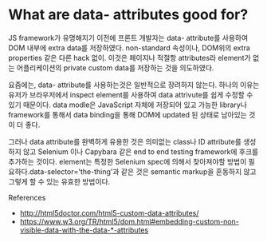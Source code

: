 # What are data- attributes good for?
JS framework가 유명해지기 이전에 프론트 개발자는 data- attribute를 사용하여 DOM 내부에 extra data를 저장하였다. non-standard 속성이나, DOM위의 extra properties 같은 다른 hack 없이. 이것은 페이지나 적절항 attributes라 element가 없는 어플리케이션의 private custom data를 저장하는 것을 의도하였다. 

요즘에는, data- attribute를 사용하는것은 일반적으로 장려하지 않는다. 하나의 이유는 유저가 브라우저에서 inspect element를 사용하여 data attrivute를 쉽게 수정할 수 있기 때문이다. data modle은 JavaScript 자체에 저장되어 있고 가능한 library나 framework를 통해서 data binding을 통해 DOM에 updated 된 상태로 남아있는 것이 더 좋다.

그러나 data attribute를 완벽하게 유용한 것은 의미없는 class나 ID attribute를 생성하지 않고 Selenium 이나 Capybara 같은 end to end testing framework에 후크를 추가하는 것이다. element는 특정한 Selenium spec에 의해서 찾아져야할 방법이 필요하다.data-selector='the-thing'과 같은 것은 semantic markup을 혼동하지 않고 그렇게 할 수 있는 유효한 방법이다.

References
- http://html5doctor.com/html5-custom-data-attributes/
- https://www.w3.org/TR/html5/dom.html#embedding-custom-non-visible-data-with-the-data-*-attributes
